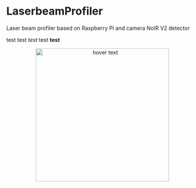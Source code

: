 # LaserbeamProfiler
Laser beam profiler based on Raspberry Pi and camera NoIR V2 detector


test test <em>test</em> test <strong>test</strong>

<p align="center">
  <img src="Laser_profiler.jpg" width="350" title="hover text">
 </p>
